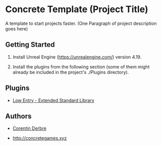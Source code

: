 # Concrete Template (Project Title)



A template to start projects faster. (One Paragraph of project description goes here)



## Getting Started

1. Install Unreal Engine (https://unrealengine.com/) version 4.19.

2. Install the plugins from the following section (some of them might already be included in the project's ./Plugins directory).



## Plugins

- [Low Entry - Extended Standard Library](https://www.unrealengine.com/marketplace/low-entry-extended-standard-library)



## Authors

- [Corentin Derbre](https://corentin.xyz)

- http://concretegames.xyz